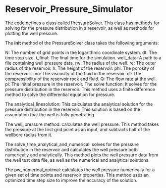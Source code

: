 # Reservoir_Pressure_Simulator
The code defines a class called PressureSolver. This class has methods for solving for the pressure distribution in a reservoir, as well as methods for plotting the well pressure.

The __init__ method of the PressureSolver class takes the following arguments:

N: The number of grid points in the logarithmic coordinate system.
dt: The time step size.
t_final: The final time for the simulation.
well_data: A path to a file containing well pressure data.
rw: The radius of the well.
re: The outer radius of the reservoir.
h: The height of the reservoir.
phi: The porosity of the reservoir.
mu: The viscosity of the fluid in the reservoir.
ct: The compressibility of the reservoir rock and fluid.
Q: The flow rate at the well.
pi: The initial pressure in the reservoir.
The solve function: It solves for the pressure distribution in the reservoir. This method uses a finite difference method to solve the differential equation for
pressure.

The analytical_linesolution: This calculates the analytical solution for the pressure distribution in the reservoir. This solution is based on the assumption that
the well is fully penetrating.

The well_pressure method: calculates the well pressure. This method takes the pressure at the first grid point as an input, and subtracts half of the wellbore
radius from it.

The solve_time_analytical_and_numerical: solves for the pressure distribution in the reservoir and calculates the well pressure 
both numerically and analytically. This method plots the well pressure data from the well test data file, as well as the numerical and analytical solutions.

The pw_numerical_optimal: calculates the well pressure numerically for a given set of time points and reservoir properties. 
This method uses an optimized time step size to improve the accuracy of the solution.
